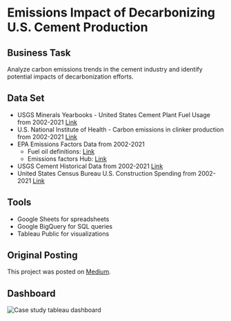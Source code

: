 # Emissions Impact of Decarbonizing U.S. Cement Production

## Business Task
Analyze carbon emissions trends in the cement industry and identify potential impacts of decarbonization efforts.

## Data Set
- USGS Minerals Yearbooks - United States Cement Plant Fuel Usage from 2002-2021 [Link](https://www.usgs.gov/centers/national-minerals-information-center/cement-statistics-and-information)
- U.S. National Institute of Health - Carbon emissions in clinker production from 2002-2021 [Link](https://pmc.ncbi.nlm.nih.gov/articles/PMC8746203/)
- EPA Emissions Factors Data from 2002-2021
  - Fuel oil definitions: [Link](https://www3.epa.gov/ttnchie1/ap42/ch01/final/c01s03.pdf)
  - Emissions factors Hub: [Link](https://www.epa.gov/climateleadership/ghg-emission-factors-hub)
- USGS Cement Historical Data from 2002-2021 [Link](https://www.usgs.gov/media/files/cement-historical-statistics-data-series-140)
- United States Census Bureau U.S. Construction Spending from 2002-2021 [Link](https://www.census.gov/construction/c30/econ/currentdata/?programCode=VIP&startYear=2002&endYear=2024&categories[]=ANRXX&dataType=P&geoLevel=US&adjusted=1&notAdjusted=0&errorData=0#table-results)


## Tools
- Google Sheets for spreadsheets
- Google BigQuery for SQL queries
- Tableau Public for visualizations

## Original Posting
This project was posted on [Medium](https://medium.com/@kegansmith415/google-data-analysis-case-study-526826db402c).

## Dashboard
![Case study tableau dashboard](https://miro.medium.com/v2/resize:fit:1400/format:webp/0*mFvG_Aqh2Xp6i5L3)
